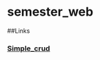 # semester_web

##Links 

### [Simple_crud](https://haseebullahabbasi.github.io/semester_web/simple_crud/index4.html)


